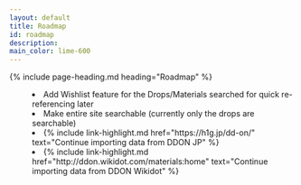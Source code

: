 ```yaml
---
layout: default
title: Roadmap
id: roadmap
description:
main_color: lime-600
---
```


<div class="margin-center-90">
  {% include page-heading.md heading="Roadmap" %}

  <menu class="p-5 list-disc">
    <li>
      Add Wishlist feature for the Drops/Materials searched for quick re-referencing later
    </li>
    <li>
      Make entire site searchable (currently only the drops are searchable)
    </li>
    <li>
      {% include link-highlight.md href="https://h1g.jp/dd-on/" text="Continue importing data from DDON JP" %}
    </li>
    <li>
      {% include link-highlight.md href="http://ddon.wikidot.com/materials:home" text="Continue importing data from DDON Wikidot" %}
    </li>
  </menu>
</div>